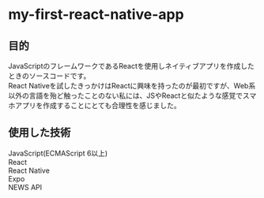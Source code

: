 # my-first-react-native-app

## 目的

JavaScriptのフレームワークであるReactを使用しネイティブアプリを作成したときのソースコードです。  
React Nativeを試したきっかけはReactに興味を持ったのが最初ですが、Web系以外の言語を殆ど触ったことのない私には、JSやReactと似たような感覚でスマホアプリを作成することにとても合理性を感じました。 

## 使用した技術

JavaScript(ECMAScript 6以上)  
React  
React Native  
Expo  
NEWS API  
